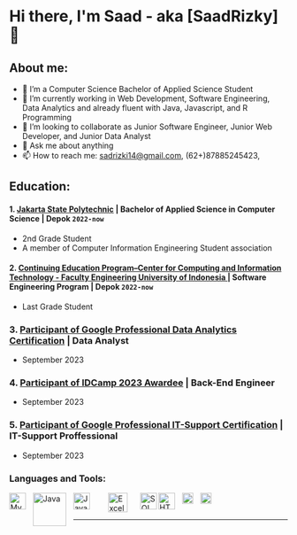 # Hi there, I'm Saad - aka [SaadRizky] 👋
## About me:
- 🔭 I’m a Computer Science Bachelor of Applied Science Student 
- 🌱 I’m currently working in Web Development, Software Engineering, Data Analytics and already fluent with Java, Javascript, and R Programming
- 👯 I’m looking to collaborate as Junior Software Engineer, Junior Web Developer, and Junior Data Analyst
- 💬 Ask me about anything
- 📫 How to reach me: sadrizki14@gmail.com, (62+)87885245423, 

## Education:

#### 1. [Jakarta State Polytechnic](https://www.pnj.ac.id) |  Bachelor of Applied Science in Computer Science | Depok `2022-now`
   - 2nd Grade Student 
   - A member of Computer Information Engineering Student association
#### 2. [Continuing Education Program–Center for Computing and Information Technology - Faculty Engineering University of Indonesia ](https://ccit.eng.ui.ac.id/) | Software Engineering Program | Depok `2022-now`
   - Last Grade Student

### 3. [Participant of Google Professional Data Analytics Certification](https://www.coursera.org/professional-certificates/google-data-analytics?) | Data Analyst
   - September 2023 

### 4. [Participant of IDCamp 2023 Awardee](https://idcamp.ioh.co.id/?utm_source=scholarship&utm_medium=organic+social&utm_campaign=idcamp_23_launch_sections_program) | Back-End Engineer
   - September 2023 

### 5. [Participant of Google Professional IT-Support Certification](https://www.coursera.org/professional-certificates/sertifikat-it-support-profesional-google) | IT-Support Proffessional
   - September 2023 


### Languages and Tools:

<img align="left" alt="MySQL" width="30px" src="https://cdn.jsdelivr.net/gh/devicons/devicon/icons/mysql/mysql-original.svg" style="padding-right:10px;" />
<img align="left" alt="Java" width="60px" src="https://logos-world.net/wp-content/uploads/2022/07/Java-Logo-700x394.png" style="padding-right:10px;" />
<img align="left" alt="Javascript" width="30px" src="https://upload.wikimedia.org/wikipedia/commons/thumb/6/6a/JavaScript-logo.png/900px-JavaScript-logo.png?20120221235433" style="padding-right:30px;" />
<img align="left" alt="Excel" width="35px" src="https://is2-ssl.mzstatic.com/image/thumb/Purple126/v4/a8/fd/5a/a8fd5a84-c6f1-355f-3b9f-6e86598efaa3/XCEL.png/1200x630bb.png" style="padding-right:20px;" />
<img align="left" alt="SQL Server" width="30px" src="https://www.svgrepo.com/show/303229/microsoft-sql-server-logo.svg" style="padding-right:0px;" />
<img align="left" alt="HTML5" width="30px" src="https://upload.wikimedia.org/wikipedia/commons/thumb/6/61/HTML5_logo_and_wordmark.svg/255px-HTML5_logo_and_wordmark.svg.png" style="padding-right:10px;" />
<img align="left" alt="CSS" width="20px" src="https://upload.wikimedia.org/wikipedia/commons/thumb/d/d5/CSS3_logo_and_wordmark.svg/150px-CSS3_logo_and_wordmark.svg.png" style="padding-right:10px;" />
<img align="left" alt="CSS" width="20px" src="https://upload.wikimedia.org/wikipedia/commons/thumb/1/1b/R_logo.svg/182px-R_logo.svg.png" style="padding-right:10px;" />

<br />
<br />

---
[Project]: https://github.com/saadrizky/saadrizky

